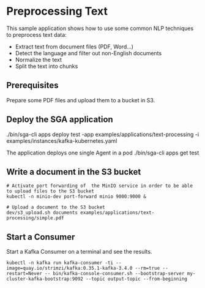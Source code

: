 # Preprocessing Text 

This sample application shows how to use some common NLP techniques to preprocess text data:

- Extract text from document files (PDF, Word...)
- Detect the language and filter out non-English documents
- Normalize the text
- Split the text into chunks

## Prerequisites

Prepare some PDF files and upload them to a bucket in S3.

## Deploy the SGA application

./bin/sga-cli apps deploy test -app examples/applications/text-processing -i examples/instances/kafka-kubernetes.yaml

The application deploys one single Agent in a pod
./bin/sga-cli apps get test

## Write a document in the S3 bucket

```
# Activate port forwarding of  the MinIO service in order to be able to upload files to the S3 bucket
kubectl -n minio-dev port-forward minio 9000:9000 &

# Upload a document to the S3 bucket
dev/s3_upload.sh documents examples/applications/text-processing/simple.pdf
```

## Start a Consumer

Start a Kafka Consumer on a terminal and see the results.

```
kubectl -n kafka run kafka-consumer -ti --image=quay.io/strimzi/kafka:0.35.1-kafka-3.4.0 --rm=true --restart=Never -- bin/kafka-console-consumer.sh --bootstrap-server my-cluster-kafka-bootstrap:9092 --topic output-topic --from-beginning
```